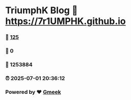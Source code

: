 # TriumphK Blog :link: https://7r1UMPHK.github.io 
### :page_facing_up: [125](https://7r1UMPHK.github.io/tag.html) 
### :speech_balloon: 0 
### :hibiscus: 1253884 
### :alarm_clock: 2025-07-01 20:36:12 
### Powered by :heart: [Gmeek](https://github.com/Meekdai/Gmeek)
